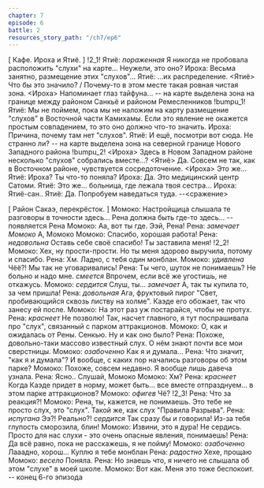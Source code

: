 ```yaml
---
chapter: 7
episode: 6
battle: 2
resources_story_path: "/ch7/ep6"
---
```

[ Кафе. Ироха и Ятиё. ]
!2_1!
Ятиё: *пораженная* Я никогда не пробовала расположить "слухи" на карте... Неужели, это оно?
Ироха: Весьма занятно, размещение этих "слухов"...
Ятиё: ...их распределение.
<Ятиё>
Что бы это значило? / Почему-то в этом месте такая ровная чистая зона.
<Ироха>
Напоминает глаз тайфуна...
-- на карте выделена зона на границе между районом Санкьё и районом Ремесленников
!bumpu_1!
Ятиё: Мы не поймем, пока мы не наложим на карту размещение "слухов" в Восточной части Камихамы. Если это явление не окажется простым совпадением, то это оно должно что-то значить.
Ироха: Причина, почему там нет "слухов".
Ятиё: И ещё, посмотри вот сюда. Не странно ли?
-- на карте выделена зона на северной границе Нового Западного района
!bumpu_2!
<Ироха>
Здесь в Новом Западном районе несколько "слухов" собрались вместе...?
<Ятиё>
Да. Совсем не так, как в Восточном районе, чувствуется сосредоточение.
<Ироха>
Это же...
Ятиё: Ироха? Ты что-то поняла?
Ироха: Да. Это медицинский центр Сатоми.
Ятиё: Это же... больница, где лежала твоя сестра...
Ироха: Ятиё-сан..
Ятиё: Да. Попробуем наведаться туда.
--<сражение>

[ Район Сакаэ, перекрёсток. ]
Момоко: Настройщица слышала те разговоры в точности здесь... Рена должна быть где-то здесь...
-- появляется Рена
Момоко: Аа, вот ты где. Ээй, Рена!
Рена: *замечает Момоко* А, Момоко
Момоко: Спасибо, хорошая работа!
Рена: *недовольна* Оставь себе своё спасибо! Ты заставила меня!
!2_2!
Момоко: Хех, ну прости-прости. Но ты меня здорово выручила, потому и спасибо.
Рена: Хм. Ладно, с тебя один монблан.
Момоко: *удивлена* Чёё?! Мы так не уговаривались!
Рена: Ты чего, шуток не понимаешь? Не больно и надо мне. *смеется* Впрочем, если всё же угостишь, не откажусь.
Момоко: *сердится* Слуш, ты... *замечает* А, так ты купила то, за чем пришла!
Рена: *довольная* Ага, фруктовый пирог "Свет, пробивающийся сквозь листву на холме". Каэде его обожает, так что занесу ей после.
Момоко: На этот раз уж постарайся, чтобы не протух.
Рена: *краснеет* Не позволю! Так, насчет главного, я тут поспрашивала про "слух", связанный с парком аттракционов.
Момоко: О, как и ожидалась от Рены. Сенкью. Ну и как оно было?
Рена: Похоже, довольно-таки массово известный слух. О нём знают почти все мои сверстницы.
Момоко: *озабоченно* Как я и думала...
Рена: Что значит, "как я и думала"? И вообще, с каких пор начались разговоры об этом парке?
Момоко: Похоже, совсем недавно. Я вообще лишь давеча узнала.
Рена: Ясно.. Слушай, Момоко
Момоко: Хм?
Рена: *краснеет* Когда Каэде придет в норму, может быть... все вместе отпразднуем... в этом парке аттракционов?
Момоко: *офигев* Чё?
!2_3!
Рена: Что за реакция?!
Момоко: Рена, ты, кажется, не понимаешь. Это тебе не просто слух, это "слух". Такой же, как слух "Правила Разрыва".
Рена: *испугана* Ээ?! Реально?! *сердится* Так сразу бы и говорила! Из-за тебя глупость сморозила, блин!
Момоко: Извини, это я дура! Не сердись. Просто для нас слухи - это очень опасные явления, понимаешь!
Рена: Да всё равно, пока не расскажешь, я не пойму!
Момоко: *озабоченно* Лааадно, хорош... Куплю я тебе монблан
Рена: *радостно* Хехе, прощаю
Момоко: *весело* Поняла.
Рена: Но знаешь что, я ничего не слышала об этом "слухе" в моей школе.
Момоко: Вот как. Меня это тоже беспокоит.
-- конец 6-го эпизода
